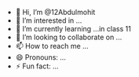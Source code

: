 - 👋 Hi, I’m @12Abdulmohit
- 👀 I’m interested in ...
- 🌱 I’m currently learning ...in class 11
- 💞️ I’m looking to collaborate on ...
- 📫 How to reach me ...
- 😄 Pronouns: ...
- ⚡ Fun fact: ...

<!---
12Abdulmohit/12Abdulmohit is a ✨ special ✨ repository because its `README.md` (this file) appears on your GitHub profile.
You can click the Preview link to take a look at your changes.
--->
